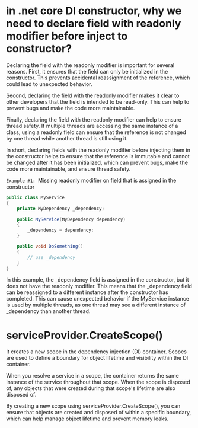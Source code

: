 # in .net core DI constructor, why we need to declare field with readonly modifier before inject to constructor?
Declaring the field with the readonly modifier is important for several reasons. First, it ensures that the field can only be initialized in the constructor. This prevents accidental reassignment of the reference, which could lead to unexpected behavior.

Second, declaring the field with the readonly modifier makes it clear to other developers that the field is intended to be read-only. This can help to prevent bugs and make the code more maintainable.

Finally, declaring the field with the readonly modifier can help to ensure thread safety. If multiple threads are accessing the same instance of a class, using a readonly field can ensure that the reference is not changed by one thread while another thread is still using it.

In short, declaring fields with the readonly modifier before injecting them in the constructor helps to ensure that the reference is immutable and cannot be changed after it has been initialized, which can prevent bugs, make the code more maintainable, and ensure thread safety.

`Example #1: `Missing readonly modifier on field that is assigned in the constructor

```csharp
public class MyService
{
    private MyDependency _dependency;

    public MyService(MyDependency dependency)
    {
        _dependency = dependency;
    }

    public void DoSomething()
    {
        // use _dependency
    }
}

```
In this example, the _dependency field is assigned in the constructor, but it does not have the readonly modifier. This means that the _dependency field can be reassigned to a different instance after the constructor has completed. This can cause unexpected behavior if the MyService instance is used by multiple threads, as one thread may see a different instance of _dependency than another thread.

# serviceProvider.CreateScope()
It creates a new scope in the dependency injection (DI) container. Scopes are used to define a boundary for object lifetime and visibility within the DI container.

When you resolve a service in a scope, the container returns the same instance of the service throughout that scope. When the scope is disposed of, any objects that were created during that scope's lifetime are also disposed of.

By creating a new scope using serviceProvider.CreateScope(), you can ensure that objects are created and disposed of within a specific boundary, which can help manage object lifetime and prevent memory leaks.